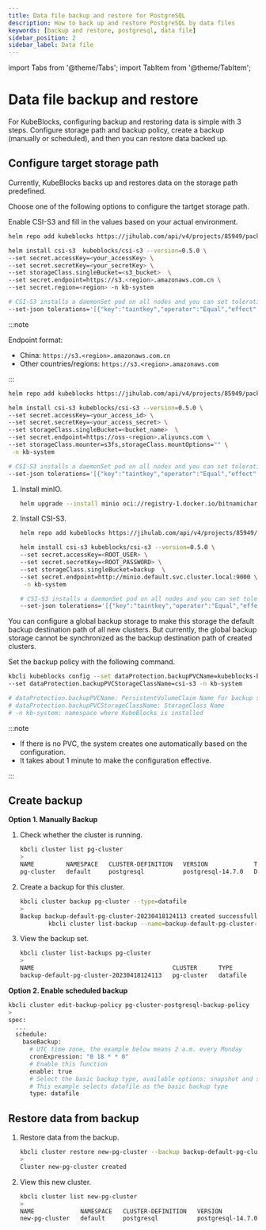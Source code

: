```yaml
---
title: Data file backup and restore for PostgreSQL
description: How to back up and restore PostgreSQL by data files
keywords: [backup and restore, postgresql, data file]
sidebar_position: 2
sidebar_label: Data file
---
```


import Tabs from '@theme/Tabs';
import TabItem from '@theme/TabItem';

# Data file backup and restore

For KubeBlocks, configuring backup and restoring data is simple with 3 steps. Configure storage path and backup policy, create a backup (manually or scheduled), and then you can restore data backed up.

## Configure target storage path

Currently, KubeBlocks backs up and restores data on the storage path predefined.

Choose one of the following options to configure the tartget storage path.

<TabItem value="S3" label="AWS S3" default>

Enable CSI-S3 and fill in the values based on your actual environment.

```bash
helm repo add kubeblocks https://jihulab.com/api/v4/projects/85949/packages/helm/stable

helm install csi-s3  kubeblocks/csi-s3 --version=0.5.0 \
--set secret.accessKey=<your_accessKey> \
--set secret.secretKey=<your_secretKey> \
--set storageClass.singleBucket=<s3_bucket>  \
--set secret.endpoint=https://s3.<region>.amazonaws.com.cn \
--set secret.region=<region> -n kb-system

# CSI-S3 installs a daemonSet pod on all nodes and you can set tolerations to install daemonSet pods on the specified nodes
--set-json tolerations='[{"key":"taintkey","operator":"Equal","effect":"NoSchedule","value":"taintValue"}]'
```

:::note

Endpoint format:

* China: `https://s3.<region>.amazonaws.com.cn`
* Other countries/regions: `https://s3.<region>.amazonaws.com`

:::

</TabItem>

<TabItem value="OSS" label="OSS">

```bash
helm repo add kubeblocks https://jihulab.com/api/v4/projects/85949/packages/helm/stable

helm install csi-s3 kubeblocks/csi-s3 --version=0.5.0 \
--set secret.accessKey=<your_access_id> \
--set secret.secretKey=<your_access_secret> \
--set storageClass.singleBucket=<bucket_name>  \
--set secret.endpoint=https://oss-<region>.aliyuncs.com \
--set storageClass.mounter=s3fs,storageClass.mountOptions="" \
 -n kb-system

# CSI-S3 installs a daemonSet pod on all nodes and you can set tolerations to install daemonSet pods on the specified nodes
--set-json tolerations='[{"key":"taintkey","operator":"Equal","effect":"NoSchedule","value":"taintValue"}]'
```

</TabItem>

<TabItem value="minIO" label="MinIO">

1. Install minIO.

   ```bash
   helm upgrade --install minio oci://registry-1.docker.io/bitnamicharts/minio --set persistence.enabled=true,persistence.storageClass=csi-hostpath-sc,persistence.size=100Gi,defaultBuckets=backup
   ```

2. Install CSI-S3.

   ```bash
   helm repo add kubeblocks https://jihulab.com/api/v4/projects/85949/packages/helm/stable

   helm install csi-s3 kubeblocks/csi-s3 --version=0.5.0 \
   --set secret.accessKey=<ROOT_USER> \
   --set secret.secretKey=<ROOT_PASSWORD> \
   --set storageClass.singleBucket=backup  \
   --set secret.endpoint=http://minio.default.svc.cluster.local:9000 \
    -n kb-system

   # CSI-S3 installs a daemonSet pod on all nodes and you can set tolerations to install daemonSet pods on the specified nodes
   --set-json tolerations='[{"key":"taintkey","operator":"Equal","effect":"NoSchedule","value":"taintValue"}]'
   ```

</TabItem>

You can configure a global backup storage to make this storage the default backup destination path of all new clusters. But currently, the global backup storage cannot be synchronized as the backup destination path of created clusters.

Set the backup policy with the following command.

```bash
kbcli kubeblocks config --set dataProtection.backupPVCName=kubeblocks-backup-data \
--set dataProtection.backupPVCStorageClassName=csi-s3 -n kb-system

# dataProtection.backupPVCName: PersistentVolumeClaim Name for backup storage
# dataProtection.backupPVCStorageClassName: StorageClass Name
# -n kb-system: namespace where KubeBlocks is installed
```

:::note

* If there is no PVC, the system creates one automatically based on the configuration.
* It takes about 1 minute to make the configuration effective.

:::

## Create backup

**Option 1. Manually Backup**

1. Check whether the cluster is running.

   ```bash
   kbcli cluster list pg-cluster
   > 
   NAME         NAMESPACE   CLUSTER-DEFINITION   VERSION             TERMINATION-POLICY   STATUS    CREATED-TIME                 
   pg-cluster   default     postgresql           postgresql-14.7.0   Delete               Running   Apr 18,2023 11:40 UTC+0800  
   ```

2. Create a backup for this cluster.

   ```bash
   kbcli cluster backup pg-cluster --type=datafile
   > 
   Backup backup-default-pg-cluster-20230418124113 created successfully, you can view the progress:
           kbcli cluster list-backup --name=backup-default-pg-cluster-20230418124113 -n default
   ```

3. View the backup set.

   ```bash
   kbcli cluster list-backups pg-cluster 
   > 
   NAME                                       CLUSTER      TYPE       STATUS      TOTAL-SIZE   DURATION   CREATE-TIME                  COMPLETION-TIME              
   backup-default-pg-cluster-20230418124113   pg-cluster   datafile   Completed                21s        Apr 18,2023 12:41 UTC+0800   Apr 18,2023 12:41 UTC+0800
   ```

**Option 2. Enable scheduled backup**

```bash
kbcli cluster edit-backup-policy pg-cluster-postgresql-backup-policy
>
spec:
  ...
  schedule:
    baseBackup:
      # UTC time zone, the example below means 2 a.m. every Monday
      cronExpression: "0 18 * * 0"
      # Enable this function
      enable: true
      # Select the basic backup type, available options: snapshot and snapshot
      # This example selects datafile as the basic backup type
      type: datafile
```

## Restore data from backup

1. Restore data from the backup.

   ```bash
   kbcli cluster restore new-pg-cluster --backup backup-default-pg-cluster-20230418124113
   >
   Cluster new-pg-cluster created
   ```

2. View this new cluster.

   ```bash
   kbcli cluster list new-pg-cluster
   >
   NAME             NAMESPACE   CLUSTER-DEFINITION   VERSION             TERMINATION-POLICY   STATUS     CREATED-TIME                 
   new-pg-cluster   default     postgresql           postgresql-14.7.0   Delete               Running    Apr 18,2023 12:42 UTC+0800
   ```
